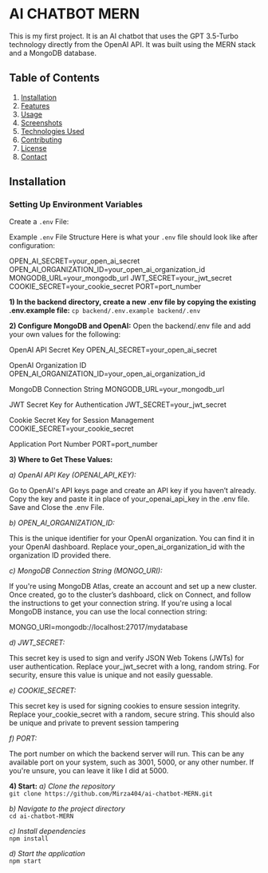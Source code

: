 # AI CHATBOT MERN

This is my first project. It is an AI chatbot that uses the GPT 3.5-Turbo technology directly from the OpenAI API. It was built using the MERN stack and a MongoDB database.

## Table of Contents
1. [Installation](#installation)
2. [Features](#features)
3. [Usage](#usage)
4. [Screenshots](#screenshots)
5. [Technologies Used](#technologies-used)
6. [Contributing](#contributing)
7. [License](#license)
8. [Contact](#contact)


## Installation

### Setting Up Environment Variables
Create a `.env` File:

Example `.env` File Structure
Here is what your `.env` file should look like after configuration:

OPEN_AI_SECRET=your_open_ai_secret
OPEN_AI_ORGANIZATION_ID=your_open_ai_organization_id
MONGODB_URL=your_mongodb_url
JWT_SECRET=your_jwt_secret
COOKIE_SECRET=your_cookie_secret
PORT=port_number


**1) In the backend directory, create a new .env file by copying the existing .env.example file:**
``
cp backend/.env.example backend/.env
``  
  
**2) Configure MongoDB and OpenAI:**
Open the backend/.env file and add your own values for the following:

OpenAI API Secret Key
OPEN_AI_SECRET=your_open_ai_secret

OpenAI Organization ID
OPEN_AI_ORGANIZATION_ID=your_open_ai_organization_id

MongoDB Connection String
MONGODB_URL=your_mongodb_url

JWT Secret Key for Authentication
JWT_SECRET=your_jwt_secret

Cookie Secret Key for Session Management
COOKIE_SECRET=your_cookie_secret

Application Port Number
PORT=port_number

**3) Where to Get These Values:**

*a) OpenAI API Key (OPENAI_API_KEY):*

Go to OpenAI's API keys page and create an API key if you haven’t already.
Copy the key and paste it in place of your_openai_api_key in the .env file.
Save and Close the .env File.
 
*b) OPEN_AI_ORGANIZATION_ID:*

This is the unique identifier for your OpenAI organization. You can find it in your OpenAI dashboard. Replace your_open_ai_organization_id with the organization ID provided there.

*c) MongoDB Connection String (MONGO_URI):*

If you're using MongoDB Atlas, create an account and set up a new cluster. Once created, go to the cluster’s dashboard, click on Connect, and follow the instructions to get your connection string.
If you're using a local MongoDB instance, you can use the local connection string:

MONGO_URI=mongodb://localhost:27017/mydatabase

*d) JWT_SECRET:*

This secret key is used to sign and verify JSON Web Tokens (JWTs) for user authentication. Replace your_jwt_secret with a long, random string. For security, ensure this value is unique and not easily guessable.

*e) COOKIE_SECRET:*

This secret key is used for signing cookies to ensure session integrity. Replace your_cookie_secret with a random, secure string. This should also be unique and private to prevent session tampering

*f) PORT:*

The port number on which the backend server will run. This can be any available port on your system, such as 3001, 5000, or any other number. If you're unsure, you can leave it like I did at 5000.

**4) Start:**
*a) Clone the repository*  
`
git clone https://github.com/Mirza404/ai-chatbot-MERN.git
`  
  
*b) Navigate to the project directory*  
`
cd ai-chatbot-MERN
`  
  
*c) Install dependencies*  
`
npm install
`  
  
*d) Start the application*  
`
npm start
`
